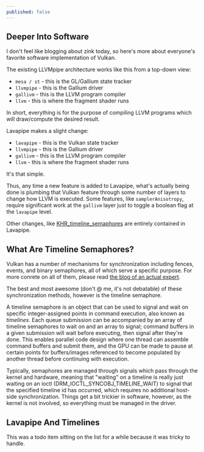 ```yaml
---
published: false
---
```

## Deeper Into Software

I don't feel like blogging about zink today, so here's more about everyone's favorite software implementation of Vulkan.

The existing LLVMpipe architecture works like this from a top-down view:
* `mesa / st` - this is the GL/Gallium state tracker
* `llvmpipe` - this is the Gallium driver
* `gallivm` - this is the LLVM program compiler
* `llvm` - this is where the fragment shader runs

In short, everything is for the purpose of compiling LLVM programs which will draw/compute the desired result.

Lavapipe makes a slight change:
* `lavapipe` - this is the Vulkan state tracker
* `llvmpipe` - this is the Gallium driver
* `gallivm` - this is the LLVM program compiler
* `llvm` - this is where the fragment shader runs

It's that simple.

Thus, any time a new feature is added to Lavapipe, what's actually being done is plumbing that Vulkan feature through some number of layers to change how LLVM is executed. Some features, like `samplerAnisotropy`, require significant work at the `gallivm` layer just to toggle a boolean flag at the `lavapipe` level.

Other changes, like [KHR_timeline_semaphores](https://www.khronos.org/registry/vulkan/specs/1.2-extensions/man/html/VK_KHR_timeline_semaphore.html) are entirely contained in Lavapipe.

## What Are Timeline Semaphores?
Vulkan has a number of mechanisms for synchronization including fences, events, and binary semaphores, all of which serve a specific purpose. For more conrete on all of them, please read [the blog of an actual expert](https://themaister.net/blog/2019/08/14/yet-another-blog-explaining-vulkan-synchronization/).

The best and most awesome (don't @ me, it's not debatable) of these synchronization methods, however is the timeline semaphore.

A timeline semaphore is an object that can be used to signal and wait on specific integer-assigned points in command execution, also known as *timelines*. Each queue submission can be accompanied by an array of timeline semaphores to wait on and an array to signal; command buffers in a given submission will wait before executing, then signal after they're done. This enables parallel code design where one thread can assemble command buffers and submit them, and the GPU can be made to pause at certain points for buffers/images referenced to become populated by another thread before continuing with execution.

Typically, semaphores are managed through signals which pass through the kernel and hardware, meaning that "waiting" on a timeline is really just waiting on an ioctl (DRM_IOCTL_SYNCOBJ_TIMELINE_WAIT) to signal that the specified timeline id has occurred, which requires no additional host-side synchronization. Things get a bit trickier in software, however, as the kernel is not involved, so everything must be managed in the driver.

## Lavapipe And Timelines
This was a todo item sitting on the list for a while because it was tricky to handle.